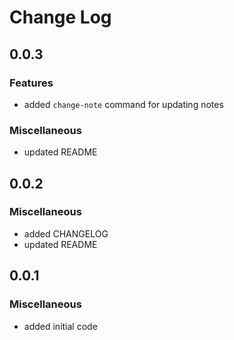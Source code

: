 # Change Log

## 0.0.3

### Features

-   added `change-note` command for updating notes

### Miscellaneous

-   updated README

## 0.0.2

### Miscellaneous

-   added CHANGELOG
-   updated README

## 0.0.1

### Miscellaneous

-   added initial code
